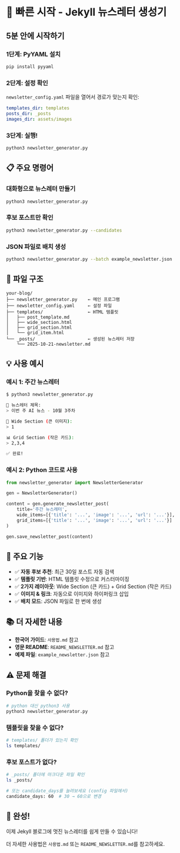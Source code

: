 # 🚀 빠른 시작 - Jekyll 뉴스레터 생성기

## 5분 안에 시작하기

### 1단계: PyYAML 설치
```bash
pip install pyyaml
```

### 2단계: 설정 확인
`newsletter_config.yaml` 파일을 열어서 경로가 맞는지 확인:
```yaml
templates_dir: templates
posts_dir: _posts
images_dir: assets/images
```

### 3단계: 실행!
```bash
python3 newsletter_generator.py
```

## 📋 주요 명령어

### 대화형으로 뉴스레터 만들기
```bash
python3 newsletter_generator.py
```

### 후보 포스트만 확인
```bash
python3 newsletter_generator.py --candidates
```

### JSON 파일로 배치 생성
```bash
python3 newsletter_generator.py --batch example_newsletter.json
```

## 📁 파일 구조

```
your-blog/
├── newsletter_generator.py    ← 메인 프로그램
├── newsletter_config.yaml     ← 설정 파일
├── templates/                 ← HTML 템플릿
│   ├── post_template.md
│   ├── wide_section.html
│   ├── grid_section.html
│   └── grid_item.html
└── _posts/                    ← 생성된 뉴스레터 저장
    └── 2025-10-21-newsletter.md
```

## 💡 사용 예시

### 예시 1: 주간 뉴스레터

```bash
$ python3 newsletter_generator.py

📝 뉴스레터 제목:
> 이번 주 AI 뉴스 - 10월 3주차

🎨 Wide Section (큰 이미지):
> 1

📊 Grid Section (작은 카드):
> 2,3,4

✅ 완료!
```

### 예시 2: Python 코드로 사용

```python
from newsletter_generator import NewsletterGenerator

gen = NewsletterGenerator()

content = gen.generate_newsletter_post(
    title='주간 뉴스레터',
    wide_items=[{'title': '...', 'image': '...', 'url': '...'}],
    grid_items=[{'title': '...', 'image': '...', 'url': '...'}]
)

gen.save_newsletter_post(content)
```

## 🎯 주요 기능

- ✅ **자동 후보 추천**: 최근 30일 포스트 자동 검색
- ✅ **템플릿 기반**: HTML 템플릿 수정으로 커스터마이징
- ✅ **2가지 레이아웃**: Wide Section (큰 카드) + Grid Section (작은 카드)
- ✅ **이미지 & 링크**: 자동으로 이미지와 하이퍼링크 삽입
- ✅ **배치 모드**: JSON 파일로 한 번에 생성

## 📚 더 자세한 내용

- **한국어 가이드**: `사용법.md` 참고
- **영문 README**: `README_NEWSLETTER.md` 참고
- **예제 파일**: `example_newsletter.json` 참고

## ⚠️ 문제 해결

### Python을 찾을 수 없다?
```bash
# python 대신 python3 사용
python3 newsletter_generator.py
```

### 템플릿을 찾을 수 없다?
```bash
# templates/ 폴더가 있는지 확인
ls templates/
```

### 후보 포스트가 없다?
```bash
# _posts/ 폴더에 마크다운 파일 확인
ls _posts/

# 또는 candidate_days를 늘려보세요 (config 파일에서)
candidate_days: 60  # 30 → 60으로 변경
```

## 🎉 완성!

이제 Jekyll 블로그에 멋진 뉴스레터를 쉽게 만들 수 있습니다!

더 자세한 사용법은 `사용법.md` 또는 `README_NEWSLETTER.md`를 참고하세요.
